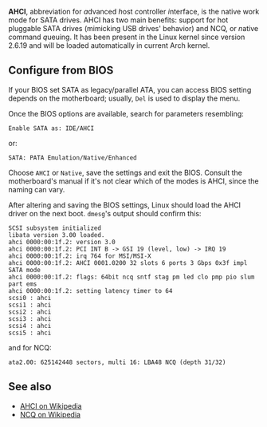 **AHCI**, abbreviation for *a*dvanced *h*ost *c*ontroller *i*nterface, is the native work mode for SATA drives. AHCI has two main benefits: support for hot pluggable SATA drives (mimicking USB drives' behavior) and NCQ, or *n*ative *c*ommand *q*ueuing. It has been present in the Linux kernel since version 2.6.19 and will be loaded automatically in current Arch kernel.

## Configure from BIOS

If your BIOS set SATA as legacy/parallel ATA, you can access BIOS setting depends on the motherboard; usually, `Del` is used to display the menu.

Once the BIOS options are available, search for parameters resembling:

```
Enable SATA as: IDE/AHCI

```

or:

```
SATA: PATA Emulation/Native/Enhanced

```

Choose `AHCI` or `Native`, save the settings and exit the BIOS. Consult the motherboard's manual if it's not clear which of the modes is AHCI, since the naming can vary.

After altering and saving the BIOS settings, Linux should load the AHCI driver on the next boot. `dmesg`'s output should confirm this:

```
SCSI subsystem initialized
libata version 3.00 loaded.
ahci 0000:00:1f.2: version 3.0
ahci 0000:00:1f.2: PCI INT B -> GSI 19 (level, low) -> IRQ 19
ahci 0000:00:1f.2: irq 764 for MSI/MSI-X
ahci 0000:00:1f.2: AHCI 0001.0200 32 slots 6 ports 3 Gbps 0x3f impl SATA mode
ahci 0000:00:1f.2: flags: 64bit ncq sntf stag pm led clo pmp pio slum part ems 
ahci 0000:00:1f.2: setting latency timer to 64
scsi0 : ahci
scsi1 : ahci
scsi2 : ahci
scsi3 : ahci
scsi4 : ahci
scsi5 : ahci

```

and for NCQ:

```
ata2.00: 625142448 sectors, multi 16: LBA48 NCQ (depth 31/32)

```

## See also

*   [AHCI on Wikipedia](https://en.wikipedia.org/wiki/AHCI "wikipedia:AHCI")
*   [NCQ on Wikipedia](https://en.wikipedia.org/wiki/NCQ "wikipedia:NCQ")